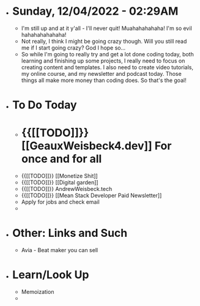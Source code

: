 - # Sunday, 12/04/2022 - 02:29AM
    - I'm still up and at it y'all - I'll never quit! Muahahahahaha! I'm so evil hahahahahahaha!
    - Not really, I think I might be going crazy though. Will you still read me if I start going crazy? God I hope so...
    - So while I'm going to really try and get a lot done coding today, both learning and finishing up some projects, I really need to focus on creating content and templates. I also need to create video tutorials, my online course, and my newsletter and podcast today. Those things all make more money than coding does. So that's the goal!
- # To Do Today
    - # {{[[TODO]]}} [[GeauxWeisbeck4.dev]] For once and for all
    - {{[[TODO]]}} [[Monetize Shit]]
    - {{[[TODO]]}} [[Digital garden]]
    - {{[[TODO]]}} AndrewWeisbeck.tech
    - {{[[TODO]]}}  [[Mean Stack Developer Paid Newsletter]]
    - Apply for jobs and check email
    - 
- # Other: Links and Such
    - Avia - Beat maker you can sell
- # Learn/Look Up
    - Memoization 
    - 

